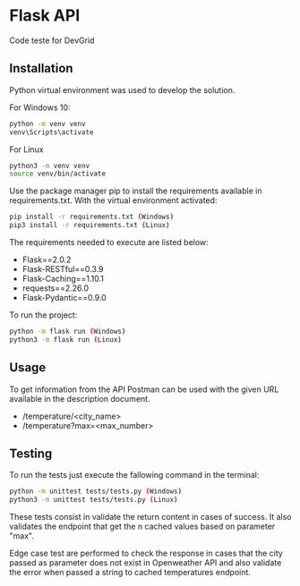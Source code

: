 # Flask API

Code teste for DevGrid

## Installation

Python virtual environment was used to develop the solution. 

For Windows 10:

```bash
python -m venv venv
venv\Scripts\activate
```

For Linux

```bash
python3 -m venv venv
source venv/bin/activate
```

Use the package manager pip to install the requirements available in requirements.txt. With the virtual environment activated:

```bash
pip install -r requirements.txt (Windows)
pip3 install -r requirements.txt (Linux)
```

The requirements needed to execute are listed below:

- Flask==2.0.2
- Flask-RESTful==0.3.9
- Flask-Caching==1.10.1
- requests==2.26.0
- Flask-Pydantic==0.9.0

To run the project:

```bash
python -m flask run (Windows)
python3 -m flask run (Linux)
```

## Usage

To get information from the API Postman can be used with the given URL available in the description document.

- /temperature/<city_name>
- /temperature?max=<max_number>

## Testing
To run the tests just execute the fallowing command in the terminal:

```bash
python -m unittest tests/tests.py (Windows)
python3 -m unittest tests/tests.py (Linux)
```

These tests consist in validate the return content in cases of success. It also validates the endpoint that get the n cached values based on parameter "max".

Edge case test are performed to check the response in cases that the city passed as parameter does not exist in Openweather API and also validate the error when passed a string to cached temperatures endpoint.

